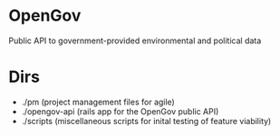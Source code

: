 # OpenGov
Public API to government-provided environmental and political data

# Dirs
* ./pm (project management files for agile)
* ./opengov-api (rails app for the OpenGov public API)
* ./scripts (miscellaneous scripts for inital testing of feature viability)
